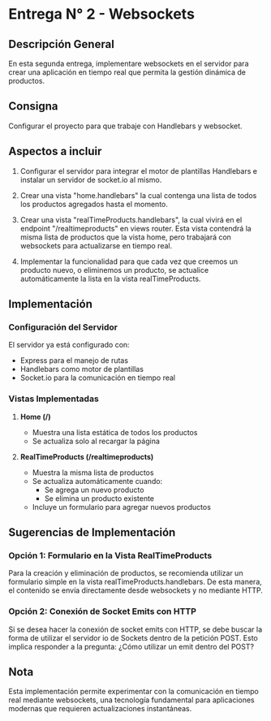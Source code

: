 # Entrega N° 2 - Websockets

## Descripción General

En esta segunda entrega, implementare websockets en el servidor para crear una aplicación en tiempo real que permita la gestión dinámica de productos.

## Consigna

Configurar el proyecto para que trabaje con Handlebars y websocket.

## Aspectos a incluir

1. Configurar el servidor para integrar el motor de plantillas Handlebars e instalar un servidor de socket.io al mismo.

2. Crear una vista "home.handlebars" la cual contenga una lista de todos los productos agregados hasta el momento.

3. Crear una vista "realTimeProducts.handlebars", la cual vivirá en el endpoint "/realtimeproducts" en views router. Esta vista contendrá la misma lista de productos que la vista home, pero trabajará con websockets para actualizarse en tiempo real.

4. Implementar la funcionalidad para que cada vez que creemos un producto nuevo, o eliminemos un producto, se actualice automáticamente la lista en la vista realTimeProducts.

## Implementación

### Configuración del Servidor

El servidor ya está configurado con:
- Express para el manejo de rutas
- Handlebars como motor de plantillas
- Socket.io para la comunicación en tiempo real

### Vistas Implementadas

1. **Home (/)**
   - Muestra una lista estática de todos los productos
   - Se actualiza solo al recargar la página

2. **RealTimeProducts (/realtimeproducts)**
   - Muestra la misma lista de productos
   - Se actualiza automáticamente cuando:
     - Se agrega un nuevo producto
     - Se elimina un producto existente
   - Incluye un formulario para agregar nuevos productos

## Sugerencias de Implementación

### Opción 1: Formulario en la Vista RealTimeProducts
Para la creación y eliminación de productos, se recomienda utilizar un formulario simple en la vista realTimeProducts.handlebars. De esta manera, el contenido se envía directamente desde websockets y no mediante HTTP.

### Opción 2: Conexión de Socket Emits con HTTP
Si se desea hacer la conexión de socket emits con HTTP, se debe buscar la forma de utilizar el servidor io de Sockets dentro de la petición POST. Esto implica responder a la pregunta: ¿Cómo utilizar un emit dentro del POST?

## Nota

Esta implementación permite experimentar con la comunicación en tiempo real mediante websockets, una tecnología fundamental para aplicaciones modernas que requieren actualizaciones instantáneas.